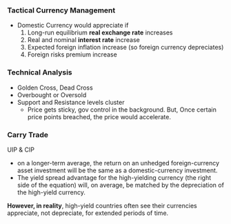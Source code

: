 ### Tactical Currency Management

- Domestic Currency would appreciate if
    1. Long-run equilibrium **real exchange rate** increases
    2. Real and nominal **interest rate** increase
    3. Expected foreign inflation increase (so foreign currency depreciates)
    4. Foreign risks premium increase 

### Technical Analysis

- Golden Cross, Dead Cross
- Overbought or Oversold
- Support and Resistance levels cluster
    - Price gets sticky, gov control in the background. But, Once certain price points breached, the price would accelerate.

### Carry Trade

UIP & CIP

- on a longer-term average, the return on an unhedged foreign-currency asset investment will be the same as a domestic-currency investment.
- The yield spread advantage for the high-yielding currency (the right side of the equation) will, on average, be matched by the depreciation of the high-yield currency.

**However, in reality**, high-yield countries often see their currencies appreciate, not depreciate, for extended periods of time.

